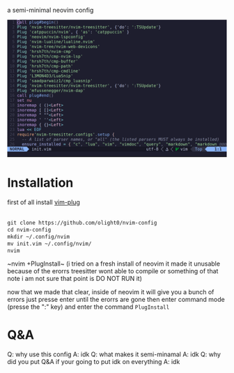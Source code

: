 a semi-minimal neovim config

![Alt text](nvim.png)

# Installation
first of all install [vim-plug](https://github.com/junegunn/vim-plug)
```

git clone https://github.com/olight0/nvim-config
cd nvim-config
mkdir ~/.config/nvim
mv init.vim ~/.config/nvim/
nvim
```
~nvim +PlugInstall~ (i tried on a fresh install of neovim it made it unusable because of the erorrs treesitter wont able to compile or something of that note i am not sure that point is DO NOT RUN it)

now that we made that clear, inside of neovim it will give you a bunch of errors just presse enter until the erorrs are gone then enter command mode (presse the ":" key) and enter the command ```PlugInstall```

# Q&A
Q: why use this config
A: idk
Q: what  makes it semi-minamal
A: idk
Q: why did you put Q&A if your going to put idk on everything
A: idk
